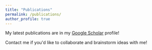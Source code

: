 ```yaml
---
title: "Publications"
permalink: /publications/
author_profile: true
---
```


My latest publications are in my <u><a href="https://scholar.google.com.hk/citations?user=1G4GV2EAAAAJ&hl" target="_blank">Google Scholar</a></u> profile!
<!-- (* denotes equal contribution) -->

Contact me if you'd like to collaborate and brainstorm ideas with me!

<!-- ### 2023

<b>[Beyond the Chat: Executable and Verifiable Text-Editing with LLMs]()</b> <br> 
P Laban, J Vig, M Hearst, C Xiong, C Wu. <i>Arxiv</i>. 
[[PDF]](https://arxiv.org/pdf/2309.15337.pdf)

<b>[Art or Artifice? Large Language Models and the False Promise of Creativity]()</b> <br> 
T Chakrabarty, P Laban, D Agarwal, S Muresan, C Wu. <i>Arxiv</i>. 
[[PDF]](https://arxiv.org/pdf/2309.14556.pdf?mc_cid=0402ef9c78&mc_eid=c6121d4cba)

<b>[Embrace Divergence for Richer Insights: A Multi-document Summarization Benchmark and a Case Study on Summarizing Diverse Information from News Articles]()</b> <br> 
K Huang, P Laban, A Fabbri, P Choubey, S Joty, C Xiong, C Wu. <i>Arxiv</i>. 
[[PDF]](https://arxiv.org/pdf/2309.09369.pdf)

<b>[Xgen-7b Technical Report]()</b> <br> 
Salesforce AI Research. <i>Arxiv</i>. 
[[PDF]](https://arxiv.org/pdf/2309.03450.pdf)

<b>[Next Steps for Human-Centered Generative AI: A Technical Perspective]()</b> <br> 
X Chen, J Burke, R Du, M Hong, J Jacobs, P Laban, D Li, N Peng, K Willis, C Wu, B Zhou. <i>Arxiv</i>. 
[[PDF]](https://arxiv.org/abs/2306.15774)

<b>[SummEdits: Measuring LLM Ability at Factual Reasoning Through The Lens of Summarization]()</b> <br> 
P Laban, W Kryściński, D Agarwal, A Fabbri, C Xiong, S Joty, C Wu. <i>EMNLP 2023</i>. 
[[PDF]](https://arxiv.org/pdf/2305.14540.pdf)

<b>[Towards Interpretable and Efficient Automatic Reference-Based Summarization Evaluation]()</b> <br> 
Y Liu, A Fabbri, Y Zhao, P Liu, S Joty, C Wu, C Xiong, D Radev. <i>EMNLP 2023</i>. 
[[PDF]](https://arxiv.org/abs/2303.03608)

<b>[INTELMO: Enhancing Models’ Adoption of Interactive Interfaces]()</b> <br> 
C Yang, C Wu, L Murakhovs'ka, P Laban, X Chen. <i>EMNLP 2023 (Demo)</i>. 
[[PDF]]()

<b>[Salespeople vs SalesBot: Exploring the Role of Educational Value in Conversational Recommender Systems]()</b> <br> 
L Murakhovs'ka, P Laban, T Xie, C Xiong, C Wu. <i>EMNLP 2023 (Findings)</i>. 
[[PDF]]()

<b>[Lexical Repetitions Lead to Rote Learning: Unveiling the Impact of Lexical Overlap in Train and Test Reference Summaries]()</b> <br> 
P Choubey, A Fabri, C Xiong, C Wu. <i>EMNLP 2023 (Findings)</i>. 
[[PDF]]()

<b>[Did You Read the Instructions? Rethinking the Effectiveness of Task Definitions in Instruction Learning]()</b> <br> 
F Yin, J Vig, P Laban, S Joty, C Xiong, C Wu. <i>ACL 2023</i>. 
[[PDF]](https://arxiv.org/pdf/2306.01150.pdf) 

<b>[SWiPE: A Dataset for Document-Level Simplification of Wikipedia Pages]()</b> <br> 
P Laban, J Vig, W Kryscinski, S Joty, C Xiong, C Wu. <i>ACL 2023</i>. 
[[PDF]](https://arxiv.org/abs/2305.19204) 

<b>[SOCRATIC Pretraining: Question-Driven Pretraining for Controllable Summarization]()</b> <br> 
A Pagnoni, A Fabbri, W Kryscinski, C Wu. <i>ACL 2023</i>. 
[[PDF]](https://arxiv.org/pdf/2212.10449.pdf) 

<b>[Revisiting the Gold Standard: Grounding Summarization Evaluation with Robust Human Evaluation]()</b> <br> 
Y Liu, A Fabbri, P Liu, Y Zhao, L Nan, R Han, S Han, S Joty, C Wu, C Xiong, D Radev. <i>ACL 2023</i>. 
[[PDF]](https://arxiv.org/pdf/2212.07981.pdf) 

<b>[CaPE: Contrastive Parameter Ensembling for Reducing Hallucination in Abstractive Summarization]()</b> <br> 
P Choubey, A Fabbri, J Vig, C Wu, W Liu, N Rajani. <i>ACL-Findings 2023</i>. 
[[PDF]](https://arxiv.org/abs/2110.07166) 

<b>[Designing and Evaluating Interfaces that Highlight News Coverage Diversity Using Discord Questions]()</b> <br> 
P Laban, C Wu, L Murakhovs'ka, X Chen, C Xiong. <i>CHI 2023</i>. 
[[PDF]](https://arxiv.org/abs/2302.08997) 

<b>[Model ensemble instead of prompt fusion: a sample-specific knowledge transfer method for few-shot prompt tuning]()</b> <br> 
X Peng, C Xing, P Choubey, C Wu, C Xiong. <i>ICLR 2023</i>. 
[[PDF]](https://arxiv.org/abs/2210.12587) 

### 2022

<b>[Near-Negative Distinction: Giving a Second Life to Human Evaluation Datasets]()</b> <br> 
P Laban, C Wu, W Liu, C Xiong. <i>EMNLP 2022</i>. 
[[PDF]](https://arxiv.org/pdf/2205.06871.pdf) 

<b>[Improving Factual Consistency in Summarization with Compression-Based Post-Editing]()</b> <br> 
A Fabbri, P Choubey, J Vig, C Wu, C Xiong. <i>EMNLP 2022 (short)</i>. 
[[PDF]](https://arxiv.org/abs/2211.06196)

<b>[Discord Questions: A Computational Approach To Diversity Analysis in News Coverage.]()</b> <br> 
P Laban, C Wu, L Murakhovs’ka, X Chen and C Xiong. <i>EMNLP-Findings 2022</i>. 
[[PDF]](https://aclanthology.org/2022.findings-emnlp.380/)

<b>[Conformal Predictor for Improving Zero-Shot Text Classification Efficiency]()</b> <br> 
P Choubey, Y Bai, C Wu, W Liu and N Rajani. <i>EMNLP 2022 (short)</i>. 
[[PDF]](https://arxiv.org/pdf/2210.12619.pdf) 

<b>[UnifiedSKG: Unifying and Multi-Tasking Structured Knowledge Grounding with Text-to-Text Language Models]()</b> <br> 
T Xie, C Wu, P Shi, R Zhong, T Scholak, M Yasunaga, C Wu, M Zhong, Pg Yin, S Wang, V Zhong, B Wang, C Li, C Boyle, A Ni, Z Yao, D Radev, C Xiong, L Kong, R Zhang, N Smith, L Zettlemoyer, T Yu. <i>EMNLP 2022</i>. 
[[PDF]](https://arxiv.org/pdf/2201.05966.pdf) [[Code]](https://github.com/hkunlp/unifiedskg) 

<b>[QAFactEval: Improved QA-Based Factual Consistency Evaluation for Summarization]()</b> <br> 
A Fabbri, C Wu, W Liu, C Xiong. <i>NAACL 2022</i>. 
[[PDF]](https://arxiv.org/pdf/2112.08542.pdf) [[Code]](https://github.com/salesforce/QAFactEval) 

<b>[Exploring Neural Models for Query-Focused Summarization]()</b> <br> 
J Vig, A Fabbri, WKryściński, C Wu, W Liu. <i>NAACL-Findings 2022</i>. 
[[PDF]](https://arxiv.org/pdf/2112.07637.pdf) [[Code]](https://github.com/salesforce/query-focused-sum) 

<b>[MixQG: Neural Question Generation with Mixed Answer Types]()</b> <br> 
L Murakhovs'ka, C Wu, T Niu, W Liu, C Xiong. <i>NAACL-Findings 2022 (Short)</i>. 
[[PDF]](https://arxiv.org/pdf/2110.08175.pdf) [[Code]](https://github.com/salesforce/QGen)

<b>[Quiz Design Task: Helping Teachers Create Quizzes with Automated Question Generation]()</b> <br> 
P Laban, C Wu, L Murakhovs'ka, W Liu, C Xiong. <i>NAACL-Findings 2022 (Short)</i>. 

<b>[QAConv: Question Answering on Informative Conversations]()</b> <br> 
C Wu, A Madotto, W Liu, P Fung, C Xiong. <i>ACL 2022</i>. 
[[PDF]](https://arxiv.org/abs/2105.06912) [[Code]](https://github.com/salesforce/QAConv) [[Blog]](https://blog.einstein.ai/slack-your-way-to-qa/)

<b>[DialFact: A Benchmark for Fact-Checking in Dialogue]()</b> <br> 
P Gupta, C Wu, W Liu, C Xiong. <i>ACL 2022</i>. 
[[PDF]](https://arxiv.org/pdf/2110.08222.pdf) [[Code]](https://github.com/salesforce/DialFact) 

<b>[Model Ensemble Instead of Prompt Fusion: A Sample-specific Knowledge Transfer Method for Few-shot Prompt Tuning]()</b> <br> 
X Peng, C Xing, P Choubey, C Wu, C Xiong. <i>Arxiv</i>. 
[[PDF]](https://arxiv.org/abs/2210.12587) 

<b>[Marvista: A Human-AI Collaborative Reading Tool]()</b> <br> 
X Chen, C Wu, T Niu, W Liu, C Xiong. <i>ACM-HCI</i>. 
[[PDF]](https://arxiv.org/pdf/2207.08401.pdf) 

<b>[CaPE: Contrastive Parameter Ensembling for Reducing Hallucination in Abstractive Summarization]()</b> <br> 
P Choubey, A Fabbri, J Vig, C Wu, We Liu, N Rajani. <i>Arxiv</i>. 
[[PDF]](https://arxiv.org/abs/2110.07166) 

<b>[Structure Extraction in Task-Oriented Dialogues with Slot Clustering]()</b> <br> 
L Qiu, C Wu, W Liu, C Xiong. <i>Arxiv</i>. 
[[PDF]](https://arxiv.org/pdf/2203.00073.pdf) [[Code]](https://github.com/salesforce/dialog-flow-extraction) 


### 2021

<b>[Controllable Abstractive Dialogue Summarization with Sketch Supervision]()</b> <br> 
C Wu\*, L Liu\*, W Liu, P Stenetorp, C Xiong. <i>ACL-Findings 2021</i>. 
[[PDF]](https://arxiv.org/abs/2105.14064) [[Code]](https://github.com/salesforce/ConvSumm)

<b>[GraPPa: Grammar-Augmented Pre-Training for Table Semantic Parsing](/publications/grappa)</b> <br> 
T Yu, C Wu, X Lin, B Wang, Y Tan, X Yang, D Radev, R Socher, C Xiong. <i>ICLR 2021</i>. 
[[PDF]](https://arxiv.org/abs/2009.13845)

<b>[Robustness gym: Unifying the nlp evaluation landscape]()</b> <br> 
K Goel, N Rajani, J Vig, S Tan, C Wu, S Zheng, C Xiong, M Bansal, C Ré. <i>Arxiv</i>. 
[[PDF]](https://arxiv.org/abs/2101.04840)


### 2020 

<b>[ToD-BERT: Pre-trained Natural Language Understanding for Task-Oriented Dialogues](/publications/ToD-BERT)</b> <br>
C Wu, S Hoi, R Socher, and C Xiong. <i>EMNLP 2020</i>. [[PDF]](https://arxiv.org/abs/2004.06871) [[Code]](https://github.com/jasonwu0731/ToD-BERT) [[Slide]](/files/TODBERT-EMNLP-Presentation.pdf)

<b>[Probing Task-Oriented Dialogue Representation from Language Models](/publications/tod_probe)</b> <br>
C Wu and C Xiong. <i>EMNLP 2020</i>. 
[[PDF]](https://arxiv.org/pdf/2010.13912.pdf)

<b>[DISCERN: Discourse-Aware Entailment Reasoning Network for Conversational Machine Reading](/publications/DISCERN)</b> <br>
Y Gao, C Wu, J Li, S Joty, S Hoiu, C Xiong, I King, and M Lyu. <i>EMNLP 2020</i>. 
[[PDF]](https://arxiv.org/abs/2010.01838) [[Code]](https://github.com/Yifan-Gao/Discern)

<b>[Discriminative Nearest Neighbor Few-Shot Intent Detection by Transferring Natural Language Inference](/publications/FS-Intent)</b> <br>
J Zhang, K Hashimoto, W Liu, C Wu, Y Wan, P Yu, R Socher and C Xiong. <i>EMNLP 2020</i>. 
[[PDF]](https://www.aclweb.org/anthology/2020.emnlp-main.411/) 

<b>[Improving Limited Labeled Dialogue State Tracking with Self-Supervision](/publications/FS-DST)</b> <br>
C Wu, S Hoi and C Xiong. <i>EMNLP-findings 2020</i>. [[PDF]](https://arxiv.org/pdf/2010.13920.pdf)
[[PDF]](https://www.aclweb.org/anthology/2020.findings-emnlp.400/)

<b>[A Simple Language Model for Task-Oriented Dialogue](/publications/STOD)</b> <br>
E Hosseini-Asl, B McCann, C Wu, S Yavuz, and R Socher. <i>NeurIPS 2020 (<b>Spotlight</b>)</i>. 
[[PDF]](https://arxiv.org/abs/2005.00796) [Code](https://github.com/salesforce/simpletod)

<b>[Explicit Memory Tracker with Coarse-to-Fine Reasoning for Conversational Machine Reading](/publications/EMT)</b> <br>
Y Gao, C Wu, S Joty, C Xiong, R Socher,I King, M Lyu, and S Hoi. <i>ACL 2020</i>. 
[[PDF]](https://arxiv.org/abs/2005.12484) 

<b>[Getting To Know You: User Attribute Extraction from Dialog](/publications/GettingToKnowYou)</b> <br>
C Wu, A Madotto, Z Lin, P Xu, P Fung. <i>LREC, 2020 (Oral) </i>. 
[[PDF]](https://arxiv.org/abs/1908.04621) 

### 2019

<b>[Attention over Parameters for Dialogue Systems](/publications/aop)</b> <br>
A Madotto, Z Lin, C Wu, J Shin, P Fung. <i>NeurIPS ConvAI Workshop, 2019 (Oral, <b>Best Paper Award) [1 out of 30 accepted papers]</b></i>. [[PDF]](https://arxiv.org/abs/2001.01871) 

<b>[Code-switched language models using neural based synthetic data from parallel sentences](/publications/conll19)</b> <br>
G Winata, A Madotto, C Wu, P Fung. <i>CoNLL 2019</i>. [[PDF]](https://arxiv.org/abs/1909.08582) 

<b>[Clickbait? Sensational Headline Generation with Auto-tuned Reinforcement Learning](/publications/senHeadline)</b> <br>
P Xu, C Wu, A Madotto, P Fung. <i>EMNLP 2019</i>. [[PDF]](https://arxiv.org/abs/1909.03582) [[Code]](https://github.com/HLTCHKUST/sensational_headline)

<b>[Transferable Multi-Domain State Generator for Task-Oriented Dialogue Systems](/publications/trade)</b> <br>
C Wu, A Madotto, E Hosseini-Asl, C Xiong, R Socher, P Fung. <i>ACL 2019 (Oral, <b>Outstanding Paper Award) [top 1% accepted papers]</b></i>. [[PDF]](https://arxiv.org/abs/1905.08743) [[Code]](https://github.com/jasonwu0731/trade-dst) [[Slides]](/files/TRADE-DST-ACL-2019.pdf) [[Video]](http://www.livecongress.it/aol/indexSA.php?id=4989C85D&ticket=)

<b>[Personalizing Dialogue Agents via Meta-Learning](/publications/DAML)</b> <br>
A Madotto, Z Lin, C Wu, P Fung. <i>ACL 2019 (short)</i>. [[PDF]](https://arxiv.org/abs/1905.10033) [[Code]](https://github.com/HLTCHKUST/PAML) 

<b>[Global-to-local Memory Pointer Networks for Task-Oriented Dialogue](/publications/nips18)</b> <br>
C Wu, C Xiong, R Socher. <i>NeurIPS Workshop on Conversational AI 2018</i> (Oral) and <i>ICLR</i> 2019. 
[[PDF]](https://arxiv.org/abs/1901.04713) [[Slide]](/files/GLMP@NeurIPS 2018.pdf) [[Code]](https://github.com/jasonwu0731/GLMP) 

<b>[Learning to Memorize in Neural Task-Oriented Dialogue Systems]()</b> <br>
C Wu. <i>HKUST MPhil Thesis 2019</i>.  
[[PDF]](https://arxiv.org/abs/1905.07687) [[Slides]](/files/JasonWuMPhilThesisPresentation.pdf)

<b>[Code-switched language models using neural based synthetic data from parallel sentences]()</b> <br>
G Winata, A Madotto, C Wu, P Fung. <i>ACL 2019</i>.
[[PDF]](https://www.aclweb.org/anthology/K19-1026.pdf)

### 2018

<b>[Improving Large-Scale Fact-Checking using Decomposable Attention Models and Lexical Tagging](https://jasonwu0731.github.io/publications/emnlp18)</b> <br>
C Wu\*, N Lee\*, P Fung. <i>EMNLP 2018 (short)</i>. [[PDF]](http://aclweb.org/anthology/D18-1143) [[Poster]](/files/EMNLP2018_Poster.pdf) 

<b>[Mem2Seq: Effectively Incorporating Knowledge Bases into End-to-End Task-Oriented Dialog Systems](https://jasonwu0731.github.io/publications/Mem2Seq)</b> <br>
C Wu\*, A Madotto\*, P Fung. <i>ACL 2018</i>.
[[PDF]](https://arxiv.org/pdf/1804.08217.pdf) [[Poster]](/files/mem2seq-poster) [[Code]](https://github.com/HLTCHKUST/Mem2Seq) 

<b>[Empathetic Dialog Systems](https://jasonwu0731.github.io/publications/LREC18)</b> <br>
P Fung, D Bertero, P Xu, J Park, C Wu, A Madotto. <i>LREC 2018</i>.
[[PDF]](http://lrec2018.lrec-conf.org/media/filer_public/2018/05/03/pascale_fungempathetic_dialog_systems.pdf)

<b>[End-to-End Dynamic Query Memory Network for Entity-Value Independent Task-oriented Dialog](https://jasonwu0731.github.io/publications/DQMemNN)</b> <br>
C Wu, A Madotto, G Winata, P Fung. <i>ICASSP 2018</i>.
[[PDF]](https://ieeexplore.ieee.org/stamp/stamp.jsp?arnumber=8461426) 

<b>[Emo2Vec: Learning Generalized Emotion Representation by Multi-task Training](/publications/emo2vec)</b> <br>
P Xu, A Madotto, C Wu, J Park, P Fung. <i>EMNLP Workshop on Computational Approaches to Subjectivity, Sentiment & Social Media Analysis, 2018</i>.
[[PDF]](https://arxiv.org/pdf/1809.04505.pdf) 

<b>[Bilingual Character Representation for Efficiently Addressing Out-of-Vocabulary Words in Code-Switching Named Entity Recognition](/publications/codeswitch1)</b> <br>
G Winata, C Wu, A Madotto, P Fung. <i>ACL Code-Switching Workshop, 2018</i>.
[[PDF]](https://arxiv.org/pdf/1805.12061.pdf) 

<b>[Code-Switching Language Modeling using Syntax-Aware Multi-Task Learning](/publications/codeswitch2)</b> <br>
G Winata, A Madotto, C Wu, P Fung. <i>ACL Code-Switching Workshop, 2018</i>.
[[PDF]](https://arxiv.org/pdf/1805.12070.pdf) 

<b>[End-to-end Automatic Code-Switching Speech Recognition]()</b> <br>
G Winata, A Madotto, C Wu, P Fung. 
[[PDF]](https://arxiv.org/abs/1810.12620)

### - 2017

<b>[End-to-End Recurrent Entity Network for Entity-Value Independent Goal-Oriented Dialog Learning](/publications/DSTC6)</b> <br>
C Wu\*, A Madotto\*, G Winata, P Fung. <i>DSTC6</i>.
[[PDF]](http://workshop.colips.org/dstc6/papers/track1_paper02_wu.pdf) [[Code]](https://github.com/jasonwu0731/RecurrentEntityNetwork) 

<b>[Zara: A Virtual Interactive Dialogue System Incorporating Emotion, Sentiment and Personality Recognition](/publications/Zara)</b> <br>
P Fung, A Dey, F Siddique, R Lin, Y Yang, D Bertero, W Yan, R Yin, C Wu. <i>COLING Demo 2016</i>.
[[PDF]](https://pdfs.semanticscholar.org/8fb0/4e09b5516ce9967947abf8f971ca560cedee.pdf?_ga=2.221745304.1298280617.1496641607-1145227445.1484936456) 

<b>[Real-Time Speech Emotion and Sentiment Recognition for Interactive Dialogue Systems](https://jasonwu0731.github.io/publications/EMNLP16)</b> <br>
D Bertero, F Siddique, C Wu, Y Wan, R Chan and P Fung. <i>EMNLP  2016 (short)</i>.
[[PDF]](http://aclweb.org/anthology/D16-1110) 

<b>[Towards Empathetic Human-Robot Interactions](https://jasonwu0731.github.io/publications/CICLing16)</b> <br>
P Fung, D Bertero, Y Wan, A Dey, R Chan, F Siddique, Y Yang, C Wu, R Lin. <i>CICLing 2016</i>.
[[PDF]](https://arxiv.org/abs/1605.04072) 

<b>[Simulations for Time-Optimal Trajectory Planning along Parametric Polynomial Lane-Change Curves for a Unicycle](https://jasonwu0731.github.io/publications/ROBIO17)</b> <br> C Wu, ZY Chiu, JS Liu. <i>IEEE ROBIO 2017</i>.
[[PDF]](https://ieeexplore.ieee.org/document/8324741/) 

<b>[JointRF/Baseband Grouping-based Codebook Design for Hybrid Beamforming in mmWave MIMO Systems](https://jasonwu0731.github.io/publications/ICSPCC16)</b> <br>
C Wu, CH Chen, CR Tsai, and AY Wu. <i>ICSPCC 2016</i>.
[[PDF]](http://access.ee.ntu.edu.tw/Publications/Conference/CA147_2016.pdf) 
 -->

